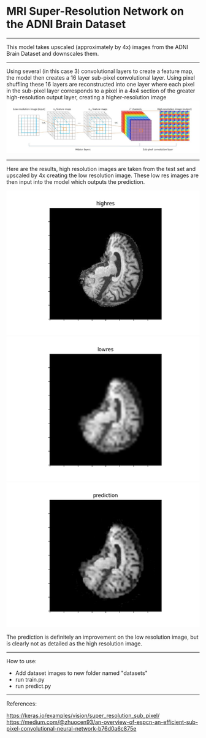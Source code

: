 # MRI Super-Resolution Network on the ADNI Brain Dataset
***
This model takes upscaled (approximately by 4x) images from the ADNI Brain Dataset and downscales them.
***
Using several (in this case 3) convolutional layers to create a feature map, the model then creates a 16 layer sub-pixel convolutional layer. Using pixel shuffling these 16 layers are reconstructed into one layer where each pixel in the sub-pixel layer corresponds to a pixel in a 4x4 section of the greater high-resolution output layer, creating a higher-resolution image
![graph](images/graph.png)
***
Here are the results, high resolution images are taken from the test set and upscaled by 4x creating the low resolution image. These low res images are then input into the model which outputs the prediction.

![highres](images/0-highres.png)
![lowres](images/0-lowres.png)
![prediction](images/0-prediction.png)

The prediction is definitely an improvement on the low resolution image, but is clearly not as detailed as the high resolution image.

***
How to use:
- Add dataset images to new folder named "datasets"
- run train.py
- run predict.py



***
References:

https://keras.io/examples/vision/super_resolution_sub_pixel/
https://medium.com/@zhuocen93/an-overview-of-espcn-an-efficient-sub-pixel-convolutional-neural-network-b76d0a6c875e
